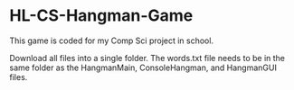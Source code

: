 # HL-CS-Hangman-Game

This game is coded for my Comp Sci project in school.

Download all files into a single folder. The words.txt file needs to be in the same folder as the HangmanMain, ConsoleHangman, and HangmanGUI files.
